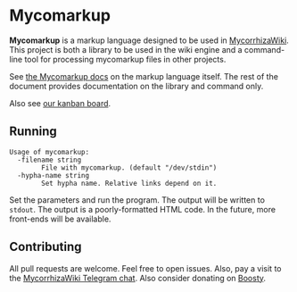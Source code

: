 # Mycomarkup
**Mycomarkup** is a markup language designed to be used in [MycorrhizaWiki](https://mycorrhiza.lesarbr.es). This project is both a library to be used in the wiki engine and a command-line tool for processing mycomarkup files in other projects.

See [the Mycomarkup docs](https://mycorrhiza.lesarbr.es/hypha/mycomarkup) on the markup language itself. The rest of the document provides documentation on the library and command only.

Also see [our kanban board](https://github.com/bouncepaw/mycomarkup/projects/1).

## Running
```
Usage of mycomarkup:
  -filename string
        File with mycomarkup. (default "/dev/stdin")
  -hypha-name string
        Set hypha name. Relative links depend on it.
```

Set the parameters and run the program. The output will be written to `stdout`. The output is a poorly-formatted HTML code. In the future, more front-ends will be available.

## Contributing
All pull requests are welcome. Feel free to open issues. Also, pay a visit to the [MycorrhizaWiki Telegram chat](https://t.me/mycorrhizadev). Also consider donating on [Boosty](https://boosty.to/bouncepaw).
